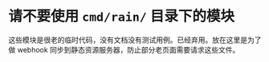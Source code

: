 # 请不要使用 `cmd/rain/` 目录下的模块

这些模块是很老的临时代码，没有文档没有测试用例。已经弃用。放在这里是为了做 webhook 同步到静态资源服务器，防止部分老页面需要请求这些文件。
